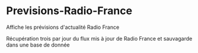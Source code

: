 # Previsions-Radio-France
Affiche les prévisions d'actualité Radio France

Récupération trois par jour du flux mis à jour de Radio France et sauvagarde dans une base de donnée
